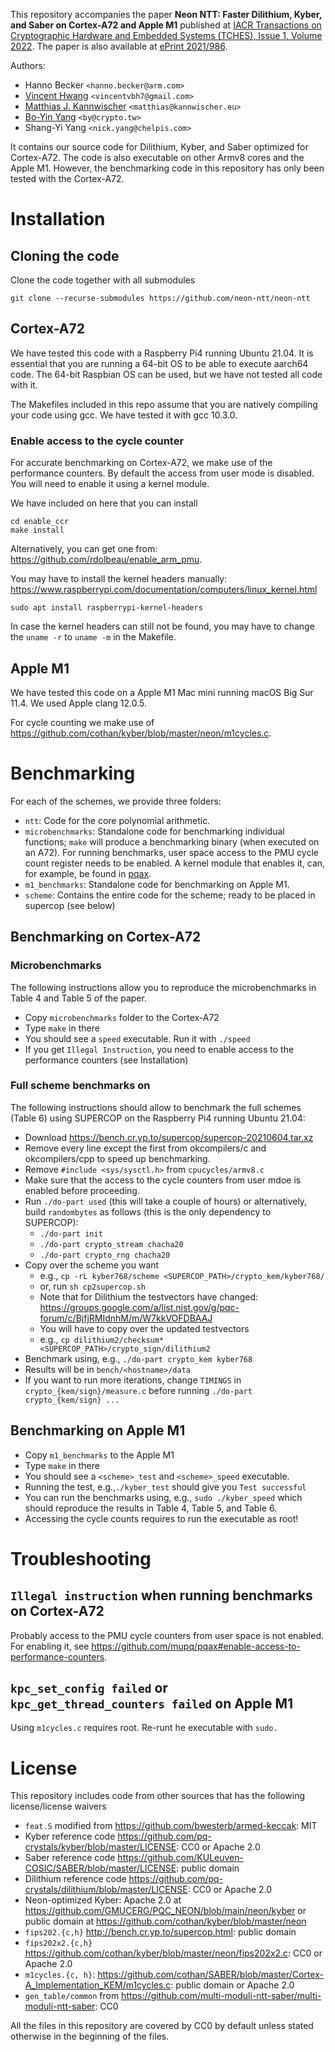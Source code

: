 
This repository accompanies the paper **Neon NTT: Faster Dilithium, Kyber, and Saber on Cortex-A72 and Apple M1**
published at [IACR Transactions on Cryptographic Hardware and Embedded Systems (TCHES), Issue 1, Volume 2022](https://tches.iacr.org/index.php/TCHES/article/view/9295).
The paper is also available at [ePrint 2021/986](https://eprint.iacr.org/2021/986).


Authors: 
 - Hanno Becker `<hanno.becker@arm.com>`
 - [Vincent Hwang](https://vincentvbh.github.io/) `<vincentvbh7@gmail.com>`
 - [Matthias J. Kannwischer](https://kannwischer.eu/) `<matthias@kannwischer.eu>`
 - [Bo-Yin Yang](https://homepage.iis.sinica.edu.tw/pages/byyang/) `<by@crypto.tw>` 
 - Shang-Yi Yang `<nick.yang@chelpis.com>`

It contains our source code for Dilithium, Kyber, and Saber optimized for Cortex-A72.
The code is also executable on other Armv8 cores and the Apple M1.
However, the benchmarking code in this repository has only been tested with the Cortex-A72.

# Installation
## Cloning the code
Clone the code together with all submodules

```
git clone --recurse-submodules https://github.com/neon-ntt/neon-ntt
```

## Cortex-A72 
We have tested this code with a Raspberry Pi4 running Ubuntu 21.04.
It is essential that you are running a 64-bit OS to be able to execute aarch64 code.
The 64-bit Raspbian OS can be used, but we have not tested all code with it.

The Makefiles included in this repo assume that you are natively compiling your
code using gcc. We have tested it with gcc 10.3.0.

### Enable access to the cycle counter

For accurate benchmarking on Cortex-A72, we make use of the performance counters.
By default the access from user mode is disabled. You will need to enable it using a kernel module.

We have included on here that you can install
```
cd enable_ccr
make install
```

Alternatively, you can get one from: https://github.com/rdolbeau/enable_arm_pmu.

You may have to install the kernel headers manually:
https://www.raspberrypi.com/documentation/computers/linux_kernel.html

```
sudo apt install raspberrypi-kernel-headers
```

In case the kernel headers can still not be found, you may have to change the
`uname -r` to `uname -m` in the Makefile.

## Apple M1
We have tested this code on a Apple M1 Mac mini running macOS Big Sur 11.4.
We used Apple clang 12.0.5.

For cycle counting we make use of https://github.com/cothan/kyber/blob/master/neon/m1cycles.c.

# Benchmarking

For each of the schemes, we provide three folders:
- `ntt`: Code for the core polynomial arithmetic.
- `microbenchmarks`: Standalone code for benchmarking individual functions; `make` will produce a benchmarking binary (when executed on an A72). For running benchmarks, user space access to the PMU cycle count register needs to be enabled. A kernel module that enables it, can, for example, be found in [pqax](https://github.com/mupq/pqax#enable-access-to-performance-counte``rs).
- `m1_benchmarks`: Standalone code for benchmarking on Apple M1.
- `scheme`: Contains the entire code for the scheme; ready to be placed in supercop (see below)
## Benchmarking on Cortex-A72

### Microbenchmarks
The following instructions allow you to reproduce the microbenchmarks in Table 4 and Table 5 of the paper.
- Copy `microbenchmarks` folder to the Cortex-A72
- Type `make` in there
- You should see a `speed` executable. Run it with `./speed`
- If you get `Illegal Instruction`, you need to enable access to the performance counters (see Installation)

### Full scheme benchmarks on

The following instructions should allow to benchmark the full schemes (Table 6) using SUPERCOP on the Raspberry Pi4 running Ubuntu 21.04:
- Download https://bench.cr.yp.to/supercop/supercop-20210604.tar.xz
- Remove every line except the first from okcompilers/c and okcompilers/cpp to speed up benchmarking.
- Remove `#include <sys/sysctl.h>` from `cpucycles/armv8.c`
- Make sure that the access to the cycle counters from user mdoe is enabled before proceeding.
- Run `./do-part used` (this will take a couple of hours) or alternatively, build `randombytes` as follows (this is the only dependency to SUPERCOP):
  - `./do-part init`
  - `./do-part crypto_stream chacha20`
  - `./do-part crypto_rng chacha20`
- Copy over the scheme you want
  - e.g., `cp -rL kyber768/scheme <SUPERCOP_PATH>/crypto_kem/kyber768/`
  - or, run `sh cp2supercop.sh`
  - Note that for Dilithium the testvectors have changed: https://groups.google.com/a/list.nist.gov/g/pqc-forum/c/BjfjRMIdnhM/m/W7kkVOFDBAAJ
  - You will have to copy over the updated testvectors
  - e.g., `cp dilithium2/checksum* <SUPERCOP_PATH>/crypto_sign/dilithium2`
- Benchmark using, e.g., `./do-part crypto_kem kyber768`
- Results will be in `bench/<hostname>/data`
- If you want to run more iterations, change `TIMINGS` in `crypto_{kem/sign}/measure.c` before running `./do-part crypto_{kem/sign} ...`


## Benchmarking on Apple M1

- Copy `m1_benchmarks` to the Apple M1
- Type `make` in there
- You should see a `<scheme>_test` and `<scheme>_speed` executable. 
- Running the test, e.g.,`./kyber_test` should give you `Test successful`
- You can run the benchmarks using, e.g., `sudo ./kyber_speed` which should reproduce the results in Table 4, Table 5, and Table 6.
 - Accessing the cycle counts requires to run the executable as root!


# Troubleshooting
## `Illegal instruction` when running benchmarks on Cortex-A72

Probably access to the PMU cycle counters from user space is not enabled. For enabling it, see https://github.com/mupq/pqax#enable-access-to-performance-counters.

## `kpc_set_config failed` or `kpc_get_thread_counters failed` on Apple M1
Using `m1cycles.c` requires root. Re-runt he executable with `sudo.`

# License

This repository includes code from other sources that has the following license/license waivers
- `feat.S` modified from https://github.com/bwesterb/armed-keccak: MIT
- Kyber reference code https://github.com/pq-crystals/kyber/blob/master/LICENSE: CC0 or Apache 2.0
- Saber reference code https://github.com/KULeuven-COSIC/SABER/blob/master/LICENSE: public domain
- Dilithium reference code https://github.com/pq-crystals/dilithium/blob/master/LICENSE: CC0 or Apache 2.0
- Neon-optimized Kyber: Apache 2.0 at https://github.com/GMUCERG/PQC_NEON/blob/main/neon/kyber or
public domain at https://github.com/cothan/kyber/blob/master/neon
- `fips202.{c,h}` http://bench.cr.yp.to/supercop.html: public domain
- `fips202x2.{c,h}` https://github.com/cothan/kyber/blob/master/neon/fips202x2.c: CC0 or Apache 2.0
- `m1cycles.{c, h}`: https://github.com/cothan/SABER/blob/master/Cortex-A_Implementation_KEM/m1cycles.c: public domain or Apache 2.0
- `gen_table/common` from https://github.com/multi-moduli-ntt-saber/multi-moduli-ntt-saber: CC0

All the files in this repository are covered by CC0 by default unless stated otherwise in the beginning of the files.








